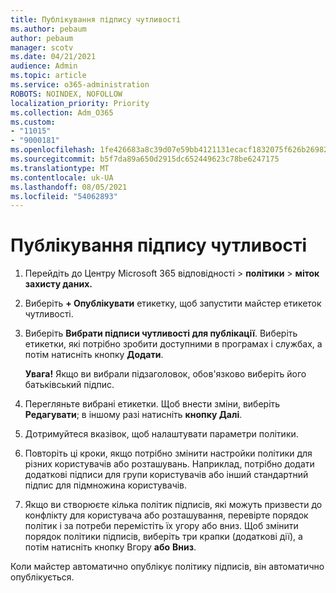 ```yaml
---
title: Публікування підпису чутливості
ms.author: pebaum
author: pebaum
manager: scotv
ms.date: 04/21/2021
audience: Admin
ms.topic: article
ms.service: o365-administration
ROBOTS: NOINDEX, NOFOLLOW
localization_priority: Priority
ms.collection: Adm_O365
ms.custom:
- "11015"
- "9000181"
ms.openlocfilehash: 1fe426683a8c39d07e59bb4121131ecacf1832075f626b26982ec0ede3c24698
ms.sourcegitcommit: b5f7da89a650d2915dc652449623c78be6247175
ms.translationtype: MT
ms.contentlocale: uk-UA
ms.lasthandoff: 08/05/2021
ms.locfileid: "54062893"
---
```

# <a name="how-to-publish-a-sensitivity-label"></a>Публікування підпису чутливості

1. Перейдіть до Центру Microsoft 365 відповідності > **політики**  >  **міток захисту даних.**

1. Виберіть **+ Опублікувати** етикетку, щоб запустити майстер етикеток чутливості.

1. Виберіть **Вибрати підписи чутливості для публікації**. Виберіть етикетки, які потрібно зробити доступними в програмах і службах, а потім натисніть кнопку **Додати**.

    **Увага!** Якщо ви вибрали підзаголовок, обов'язково виберіть його батьківський підпис.

1. Перегляньте вибрані етикетки. Щоб внести зміни, виберіть **Редагувати**; в іншому разі натисніть **кнопку Далі**.

1. Дотримуйтеся вказівок, щоб налаштувати параметри політики.

1. Повторіть ці кроки, якщо потрібно змінити настройки політики для різних користувачів або розташувань. Наприклад, потрібно додати додаткові підписи для групи користувачів або інший стандартний підпис для підмножина користувачів.

1. Якщо ви створюєте кілька політик підписів, які можуть призвести до конфлікту для користувача або розташування, перевірте порядок політик і за потреби перемістіть їх угору або вниз. Щоб змінити порядок політики підписів, виберіть три крапки (додаткові дії), а потім натисніть кнопку Вгору **або** **Вниз**.

Коли майстер автоматично опублікує політику підписів, він автоматично опублікується.
